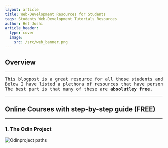 ```yaml
---
layout: article
title: Web-Development Resources for Students
tags: Students Web-Development Tutorials Resources
author: Het Joshi
article_header:
  type: cover
  image:
    src: /src/web_banner.png
---
```


## Overview
---
<pre>
This blogpost is a great resource for all those students and developers who are looking to get a head start on their Web-Development Journey.
Below I have listed a plethora of resources that have personally helped me and ones that are the most refined and polished resources on the Internet.
The best part is that many of these are <strong>absolutley free.</strong></pre>

---

## Online Courses with step-by-step guide (FREE)
---
### 1. The Odin Project
![Odinproject paths](https://user-images.githubusercontent.com/96608251/193458485-c79ec490-fa78-46ff-b346-00bcae8189d2.png)
